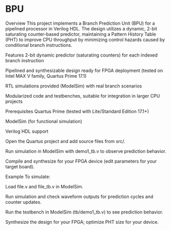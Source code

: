 # BPU
Overview
This project implements a Branch Prediction Unit (BPU) for a pipelined processor in Verilog HDL. The design utilizes a dynamic, 2-bit saturating counter-based predictor, maintaining a Pattern History Table (PHT) to improve CPU throughput by minimizing control hazards caused by conditional branch instructions.

Features
2-bit dynamic predictor (saturating counters) for each indexed branch instruction

Pipelined and synthesizable design ready for FPGA deployment (tested on Intel MAX V family, Quartus Prime 17.1)

RTL simulations provided (ModelSim) with real branch scenarios

Modularized code and testbenches, suitable for integration in larger CPU projects

Prerequisites
Quartus Prime (tested with Lite/Standard Edition 17.1+)

ModelSim (for functional simulation)

Verilog HDL support


Open the Quartus project and add source files from src/.

Run simulation in ModelSim with demo1_tb.v to observe prediction behavior.

Compile and synthesize for your FPGA device (edit parameters for your target board).

Example
To simulate:

Load file.v and file_tb.v in ModelSim.

Run simulation and check waveform outputs for prediction cycles and counter updates.

Run the testbench in ModelSim (tb/demo1_tb.v) to see prediction behavior.

Synthesize the design for your FPGA; optimize PHT size for your device.
